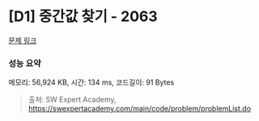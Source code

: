 # [D1] 중간값 찾기 - 2063 

[문제 링크](https://swexpertacademy.com/main/code/problem/problemDetail.do?contestProbId=AV5QPsXKA2UDFAUq) 

### 성능 요약

메모리: 56,924 KB, 시간: 134 ms, 코드길이: 91 Bytes



> 출처: SW Expert Academy, https://swexpertacademy.com/main/code/problem/problemList.do